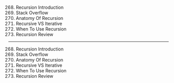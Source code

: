 268. Recursion Introduction
269. Stack Overflow
270. Anatomy Of Recursion
271. Recursive VS Iterative
272. When To Use Recursion
273. Recursion Review

---

268. Recursion Introduction
269. Stack Overflow
270. Anatomy Of Recursion
271. Recursive VS Iterative
272. When To Use Recursion
273. Recursion Review
